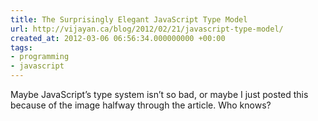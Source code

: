 ```yaml
---
title: The Surprisingly Elegant JavaScript Type Model
url: http://vijayan.ca/blog/2012/02/21/javascript-type-model/
created_at: 2012-03-06 06:56:34.000000000 +00:00
tags:
- programming
- javascript
---
```


Maybe JavaScript’s type system isn’t so bad, or maybe I just posted this
because of the image halfway through the article. Who knows?
